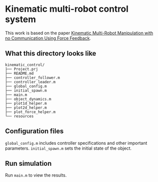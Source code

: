 # Kinematic multi-robot control system

This work is based on the paper [Kinematic Multi-Robot Manipulation with no Communication Using Force Feedback](https://msl.stanford.edu/papers/wang_kinematic_2016.pdf).

## What this directory looks like
```
kinematic_control/
├── Project.prj
├── README.md
├── controller_follower.m
├── controller_leader.m
├── global_config.m
├── initial_spawn.m
├── main.m
├── object_dynamics.m
├── plot1d_helper.m
├── plot2d_helper.m
├── plot_force_helper.m
└── resources
```

## Configuration files
```global_config.m``` includes controller specifications and other important parameters.
```initial_spawn.m``` sets the initial state of the object.

## Run simulation
Run ```main.m``` to view the results.